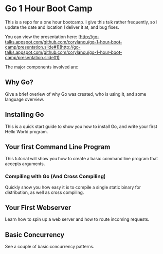 # Go 1 Hour Boot Camp

This is a repo for a one hour bootcamp.  I give this talk rather frequently, so I update the date and location I deliver it at, and bug fixes.

You can view the presentation here: [http://go-talks.appspot.com/github.com/corylanou/go-1-hour-boot-camp/presentation.slide#1](http://go-talks.appspot.com/github.com/corylanou/go-1-hour-boot-camp/presentation.slide#1)

The major components involved are:

## Why Go?

Give a brief overiew of why Go was created, who is using it, and some language overview.

## Installing Go

This is a quick start guide to show you how to install Go, and write your first Hello World program.

## Your first Command Line Program

This tutorial will show you how to create a basic command line program that accepts arguments.

### Compiling with Go (And Cross Compiling)

Quickly show you how easy it is to compile a single static binary for distribution, as well as cross compiling.

## Your First Webserver

Learn how to spin up a web server and how to route incoming requests.

## Basic Concurrency

See a couple of basic concurrency patterns.
